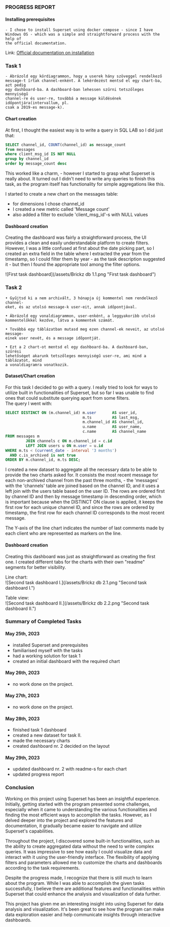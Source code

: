 ### PROGRESS REPORT

#### Installing prerequisites

    - I chose to install Superset using docker compose - since I have Windows OS - which was a simple and straightforward process with the help of 
    the official documentation. 

Link: [Official documentation on installation](https://superset.apache.org/docs/installation/installing-superset-using-docker-compose)

### Task 1

    - Ábrázold egy kördiagrammon, hogy a userek hány szöveggel rendelkező
    message-t írtak channel-enként. A lekérdezést mentsd el egy chart-ba, azt pedig
    egy dashboard-ba. A dashboard-ban lehessen szűrni tetszőleges mennyiségű
    channel-re és user-re, továbbá a message küldésének időpontjára(intervallum, pl.
    csak a 2019-es message-k).

#### Chart creation

At first, I thought the easiest way is to write a query in SQL LAB so I did just that:

```sql
SELECT channel_id, COUNT(channel_id) as message_count
from messages
where client_msg_id IS NOT NULL
group by channel_id
order by message_count desc
```

This worked like a charm, - however I started to grasp what Superset is really about. It turned out I didn't need to write any queries to finish
this task, as the program itself has functionality for simple aggregations like this.

I started to create a new chart on the messages table:

- for dimensions I chose channel_id
- I created a new metric called 'Message count'
- also added a filter to exclude 'client_msg_id'-s with NULL values

#### Dashboard creation

Creating the dashboard was fairly a straightforward process, the UI provides a clean and easily understandable platform to create filters.
However, I was a little confused at first about the date picking part, so I created an extra field in the table where I extracted the year from the
timestamp, so I could filter them by year - as the task description suggested it - but then I found the appropriate tool among the filter options.

![First task dashboard](/assets/Brickz db 1.1.png "First task dashboard")

### Task 2

    • Gyűjtsd ki a nem archivált, 3 hónapja új kommentel nem rendelkező channel-
    eket, és az utolsó message-k user-eit, annak időpontjával.

    • Ábrázold egy vonaldiagrammon, user-enként, a leggyakoribb utolsó
    kommentelőkkel kezdve, látva a kommentek számát.

    • Továbbá egy táblázatban mutasd meg ezen channel-ek neveit, az utolsó message-
    einek user nevét, és a message időpontját.

    • Ezt a 2 chart-ot mentsd el egy dashboard-ba. A dashboard-ban, szűrési
    lehetőséget akarunk tetszőleges mennyiségű user-re, ami mind a táblázatot, mind
    a vonaldiagramra vonatkozik.

#### Dataset/Chart creation

For this task I decided to go with a query. I really tried to look for ways to utilize built in functionalities of Superset, but so far I was
unable to find ones that could substitute querying apart from some filters.  
The query I went with:

```sql
SELECT DISTINCT ON (m.channel_id) m.user       AS user_id,
                                  m.ts         AS last_msg,
                                  m.channel_id AS channel_id,
                                  u.name       AS user_name,
                                  c.name       AS channel_name
FROM messages m
         JOIN channels c ON m.channel_id = c.id
         LEFT JOIN users u ON m.user = u.id
WHERE m.ts < (current_date - interval '3 months')
  AND c.is_archived is not true
ORDER BY m.channel_id, m.ts DESC;
```

I created a new dataset to aggregate all the necessary data to be able to provide the two charts asked for. It consists the most recent message for 
each non-archived channel from the past three months, - the 'messages' with the 'channels' table are joined based on the channel ID, and it uses 
a left join with the users table based on the user ID.
The rows are ordered first by channel ID and then by message timestamp in descending order, which is important because when the DISTINCT ON
clause is applied, it keeps the first row for each unique channel ID, and since the rows are ordered by timestamp,
the first row for each channel ID corresponds to the most recent message.

The Y-axis of the line chart indicates the number of last comments made by each client who are represented as markers on the line.

#### Dashboard creation

Creating this dashboard was just as straightforward as creating the first one. I created different tabs for the charts with their own "readme"
segments for better visibility.

Line chart:
<br/>
![Second task dashboard I.](/assets/Brickz db 2.1.png "Second task dashboard I.")

Table view:
<br/>
![Second task dashboard II.](/assets/Brickz db 2.2.png "Second task dashboard II.")

### Summary of Completed Tasks

#### May 25th, 2023

- installed Superset and prerequisites
- familiarised myself with the tasks
- had a working solution for task 1
- created an initial dashboard with the required chart

#### May 26th, 2023

- no work done on the project.

#### May 27th, 2023

- no work done on the project.

#### May 28th, 2023
- finished task 1 dashboard 
- created a new dataset for task II.
- made the necessary charts
- created dashboard nr. 2 decided on the layout

#### May 29th, 2023

- updated dashboard nr. 2 with readme-s for each chart
- updated progress report

### Conclusion

Working on this project using Superset has been an insightful experience. Initially, getting started with the program presented some
challenges, especially when it came to understanding the various functionalities and finding the most efficient ways to accomplish the tasks. However,
as I delved deeper into the project and explored the features and documentation, it gradually became easier to navigate and utilize Superset's
capabilities.

Throughout the project, I discovered some built-in functionalities, such as the ability to create aggregated data without the
need to write complex queries. It was impressive to see how easily I could visualize data and interact with it using the user-friendly interface. The
flexibility of applying filters and parameters allowed me to customize the charts and dashboards according to the task requirements.

Despite the progress made, I recognize that there is still much to learn about the program. While I was able to accomplish the given tasks
successfully, I believe there are additional features and functionalities within Superset that could enhance the analysis and visualization of data
further.

This project has given me an interesting insight into using Superset for data analysis and visualization. It's been great to see how the program can 
make data exploration easier and help communicate insights through interactive dashboards. 
